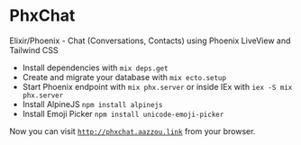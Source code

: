 # PhxChat

Elixir/Phoenix - Chat (Conversations, Contacts) using Phoenix LiveView and Tailwind CSS

  * Install dependencies with `mix deps.get`
  * Create and migrate your database with `mix ecto.setup`
  * Start Phoenix endpoint with `mix phx.server` or inside IEx with `iex -S mix phx.server`
  * Install AlpineJS `npm install alpinejs`
  * Install Emoji Picker `npm install unicode-emoji-picker`

Now you can visit [`http://phxchat.aazzou.link`](http://phxchat.aazzou.link) from your browser.
